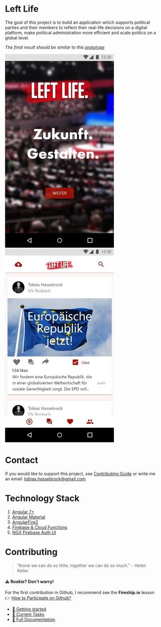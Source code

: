 # Left Life

The goal of this project is to build an application which supports political parties and their members to reflect their real-life decisions on a digital platform, make political administration more efficient and scale politics on a global level.

_The final result should be similar to this [prototype](https://xd.adobe.com/view/4934154e-d639-45d7-47ab-212c20ac9258-3f05/)_

<img src="public/leftlife-preview.jpg">  <img src="public/leftlife-preview-timeline.jpg">

# Contact
If you would like to support this project, see [Contributing Guide](docs/tutorials/contributing.md) or write me an email: <a href="mailto:tobias.hassebrock@gmail.com">tobias.hassebrock@gmail.com</a>

# Technology Stack
1. [Angular 7+](https://angular.io)
2. [Angular Material](https://material.angular.io)
3. [AngularFire2](https://github.com/angular/angularfire2)
4. [Firebase & Cloud Functions](https://firebase.google.com/)
5. [NGX Firebase Auth UI](https://ngx-auth-firebaseui.firebaseapp.com)

# Contributing
> “Alone we can do so little; together we can do so much.” - Helen Keller

#### ⚠ Rookie? Don't worry!
For the first contribution in Github, I recommend see the **Fireship.io** lesson 👉 [How to Participate on Github?](https://fireship.io/snippets/git-how-to-participate-on-github/)

* [🚀 Getting started](docs/tutorials/set-up.md)
* [📃 Current Tasks](docs/tutorials/tasks.md)
* [📖 Full Documentation](docs).
